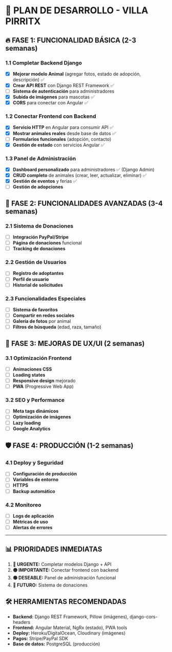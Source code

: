# 🐾 PLAN DE DESARROLLO - VILLA PIRRITX

## 🔥 FASE 1: FUNCIONALIDAD BÁSICA (2-3 semanas)

### 1.1 Completar Backend Django
- [x] **Mejorar modelo Animal** (agregar fotos, estado de adopción, descripción) ✅
- [x] **Crear API REST** con Django REST Framework ✅
- [ ] **Sistema de autenticación** para administradores
- [x] **Subida de imágenes** para mascotas ✅
- [x] **CORS** para conectar con Angular ✅

### 1.2 Conectar Frontend con Backend
- [x] **Servicio HTTP** en Angular para consumir API ✅
- [x] **Mostrar animales reales** desde base de datos ✅
- [ ] **Formularios funcionales** (adopción, contacto)
- [x] **Gestión de estado** con servicios Angular ✅

### 1.3 Panel de Administración
- [x] **Dashboard personalizado** para administradores ✅ (Django Admin)
- [x] **CRUD completo** de animales (crear, leer, actualizar, eliminar) ✅
- [x] **Gestión de eventos** y ferias ✅
- [ ] **Gestión de adopciones**

## 🚀 FASE 2: FUNCIONALIDADES AVANZADAS (3-4 semanas)

### 2.1 Sistema de Donaciones
- [ ] **Integración PayPal/Stripe**
- [ ] **Página de donaciones** funcional
- [ ] **Tracking de donaciones**

### 2.2 Gestión de Usuarios
- [ ] **Registro de adoptantes**
- [ ] **Perfil de usuario**
- [ ] **Historial de solicitudes**

### 2.3 Funcionalidades Especiales
- [ ] **Sistema de favoritos**
- [ ] **Compartir en redes sociales**
- [ ] **Galería de fotos** por animal
- [ ] **Filtros de búsqueda** (edad, raza, tamaño)

## 🎨 FASE 3: MEJORAS DE UX/UI (2 semanas)

### 3.1 Optimización Frontend
- [ ] **Animaciones CSS**
- [ ] **Loading states**
- [ ] **Responsive design** mejorado
- [ ] **PWA** (Progressive Web App)

### 3.2 SEO y Performance
- [ ] **Meta tags dinámicos**
- [ ] **Optimización de imágenes**
- [ ] **Lazy loading**
- [ ] **Google Analytics**

## 🛡️ FASE 4: PRODUCCIÓN (1-2 semanas)

### 4.1 Deploy y Seguridad
- [ ] **Configuración de producción**
- [ ] **Variables de entorno**
- [ ] **HTTPS**
- [ ] **Backup automático**

### 4.2 Monitoreo
- [ ] **Logs de aplicación**
- [ ] **Métricas de uso**
- [ ] **Alertas de errores**

---

## 📊 PRIORIDADES INMEDIATAS

1. **🔴 URGENTE:** Completar modelos Django + API
2. **🟡 IMPORTANTE:** Conectar frontend con backend
3. **🟢 DESEABLE:** Panel de administración funcional
4. **🔵 FUTURO:** Sistema de donaciones

## 🛠️ HERRAMIENTAS RECOMENDADAS

- **Backend:** Django REST Framework, Pillow (imágenes), django-cors-headers
- **Frontend:** Angular Material, NgRx (estado), PWA tools
- **Deploy:** Heroku/DigitalOcean, Cloudinary (imágenes)
- **Pagos:** Stripe/PayPal SDK
- **Base de datos:** PostgreSQL (producción)
